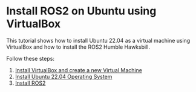 # Install ROS2 on Ubuntu using VirtualBox

This tutorial shows how to install Ubuntu 22.04 as a virtual machine using VirtualBox and how to install the ROS2 Humble Hawksbill.

Follow these steps:

1. [Install VirtualBox and create a new Virtual Machine](install_virtual_box.md)
2. [Install Ubuntu 22.04 Operating System](ubuntu_install.md)
3. [Install ROS2](install_ros2.md)